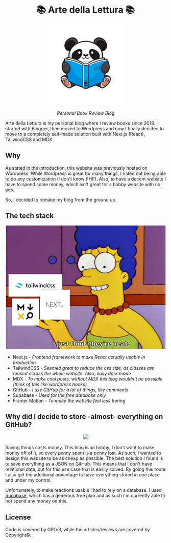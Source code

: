 <h1 align="center">
  📚 Arte della Lettura 📚
</h1>
<p align="center">
  <img src="/public/panda-logo.png?raw=true" width="250" >
</p>  
<p align="center">
  
</p>
<p align="center"><em>Personal Book Review Blog</em></p>

Arte della Lettura is my personal blog where I review books since 2018. I started with Blogger, then moved to Wordpress and now I finally decided to move to a completely self-made solution built with Next.js (React), TailwindCSS and MDX.

## Why
As stated in the introduction, this website was previously hosted on Wordpress. While Wordpress is great for many things, I hated not being able to do any customization (I don't know PHP). 
Also, to have a decent website I have to spend some money, which isn't great for a hobby website with no ads.

So, I decided to remake my blog from the ground up.

## The tech stack

<p align="center">
  <img src="/neat.jpg" >
</p>

- Next.js - _Frontend framework to make React actually usable in production_
- TailwindCSS - _Seemed great to reduce the css size, as classes are reused across the whole website. Also, easy dark mode_
- MDX - _To make cool posts, without MDX this blog wouldn't be possible (think of this like wordpress hooks)_
- GitHub - _I use GitHub for a lot of things, like comments_
- Supabase - _Used for the free database only_
- Framer Motion - _To make the website feel less boring_

## Why did I decide to store -almost- everything on GitHub?

<p align="center">
  <img src="https://media1.tenor.com/images/a3d9fc252280b3b89419b1bb728e8f2d/tenor.gif" >
</p>

Saving things costs money.
This blog is an hobby, I don't want to make money off of it, so every penny spent is a penny lost.
As such, I wanted to design this website to be as cheap as possible. 
The best solution I found is to save everything as a JSON on GitHub. This means that I don't have relational data, but for this use case that is easily solved.
By going this route I also get the additional advantage to have everything stored in one place and under my control.

Unfortunately, to make reactions usable I had to rely on a database. I used [Supabase](https://supabase.io/), which has a generous free plan and as such I'm currently able to not spend any money on this.

## License
Code is covered by GPLv3, while the articles/reviews are covered by Copyright©.
